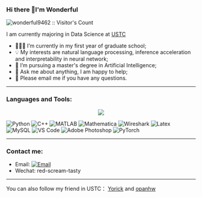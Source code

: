 ### Hi there 👋I'm Wonderful
<img src="https://profile-counter.glitch.me/{wonderful9462}/count.svg" alt="wonderful9462 :: Visitor's Count" /></p>

I am currently majoring in Data Science at [USTC](http://en.ustc.edu.cn)
- 👨🏽‍💻 I’m currently in my first year of graduate school;
- 💡 My interests are natural language processing, inference acceleration and interpretability in neural network;
- 🏤 I’m pursuing a master's degree in Artificial Intelligence;
- 💬 Ask me about anything, I am happy to help;
- 📧 Please email me if you have any questions.

----------
### Languages and Tools:

<p align="center">
<img align="center" src="https://github-readme-stats.vercel.app/api/top-langs/?username=wonderful9462&layout=compact&langs_count=8&hide=Jupyter%20Notebook&theme=dark">
</p>  

![Python](https://img.shields.io/badge/Python-3776AB?style=flat&logo=Python&logoColor=white)
![C++](https://img.shields.io/badge/-C++-00599C?style=flat&logo=cplusplus)
![MATLAB](https://img.shields.io/badge/MATLAB-004B97?style=flat&logo=matlab&logoColor=white)
![Mathematica](https://img.shields.io/badge/Mathematica-EA0000?style=flat&logo=wolframmathematica&logoColor=white)
![Wireshark](https://img.shields.io/badge/Wireshark-0072E3?style=flat&logo=wireshark&logoColor=ffffff)
![Latex](https://img.shields.io/badge/Latex-black?style=flat&logo=latex&logoColor=white)
![MySQL](https://img.shields.io/badge/MySQL-blue?style=flat&logo=mysql&logoColor=ffffff)
![VS Code](http://img.shields.io/badge/-VS%20Code-007ACC?style=flat&logo=visual-studio-code&logoColor=ffffff)
![Adobe Photoshop](http://img.shields.io/badge/Adobe_Photoshop-0066CC?style=flat&logo=adobephotoshop&logoColor=ffffff)
![PyTorch](http://img.shields.io/badge/PyTorch-f58220?style=flat&logo=pytorch&logoColor=ffffff)

----------
### Contact me:

- Email: [![Email](https://img.shields.io/badge/xf9462@mail.ustc.edu.cn-D14836?style=flat-square&logoColor=white)](mailto:xf9462@mail.ustc.edu.cn)
- Wechat: red-scream-tasty
----------
You can also follow my friend in USTC： [Yorick](https://github.com/hehaha68) and [opanhw](https://github.com/opanhw)
